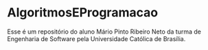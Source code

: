 # AlgoritmosEProgramacao

Esse é um repositório do aluno Mário Pinto Ribeiro Neto da turma de Engenharia de Software pela Universidade Católica de Brasília.
